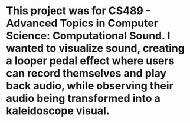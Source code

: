 # This project was for CS489 - Advanced Topics in Computer Science: Computational Sound. I wanted to visualize sound, creating a looper pedal effect where users can record themselves and play back audio, while observing their audio being transformed into a kaleidoscope visual.
